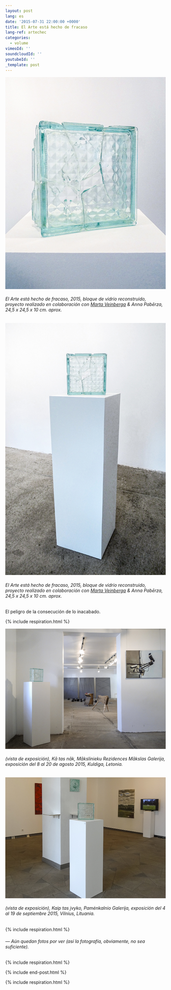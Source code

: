 ```yaml
---
layout: post
lang: es
date: '2015-07-31 22:00:00 +0000'
title: El Arte está hecho de fracaso
lang-ref: artechec
categories:
  - volume
vimeoId: ''
soundcloudId: ''
youtubeId: ''
_template: post
---
```





![](/imgs/cbernal3-1-up.jpg)

###### _El Arte está hecho de fracaso_, 2015, bloque de vidrio reconstruido, proyecto realizado en colaboración con [Marta Veinberga](http://martaveinberga.com/) & Anna Pabērza, 24,5 x 24,5 x 10 cm. aprox.

![](/imgs/cbernal2-1-up.jpg)

###### _El Arte está hecho de fracaso_, 2015, bloque de vidrio reconstruido, proyecto realizado en colaboración con [Marta Veinberga](http://martaveinberga.com/) & Anna Pabērza, 24,5 x 24,5 x 10 cm. aprox.

El peligro de la consecución de lo inacabado.

{% include respiration.html %}

![](/imgs/cbernal4-up.jpg)

###### (vista de exposición), _Kā tas nāk_, Mākslinieku Rezidences Mākslas Galerija, exposición del 8 al 20 de agosto 2015, Kuldiga, Letonia.

![](/imgs/cbernal5-up.jpg)

###### (vista de exposición), _Kaip tas įvyko_, Pamėnkalnio Galerija, exposición del 4 al 19 de septiembre 2015, Vilnius, Lituania.

{% include respiration.html %}

###### — _Aún quedan fotos por ver (así la fotografía, obviamente, no sea suficiente)._

{% include respiration.html %}

{% include end-post.html %}

{% include respiration.html %}
